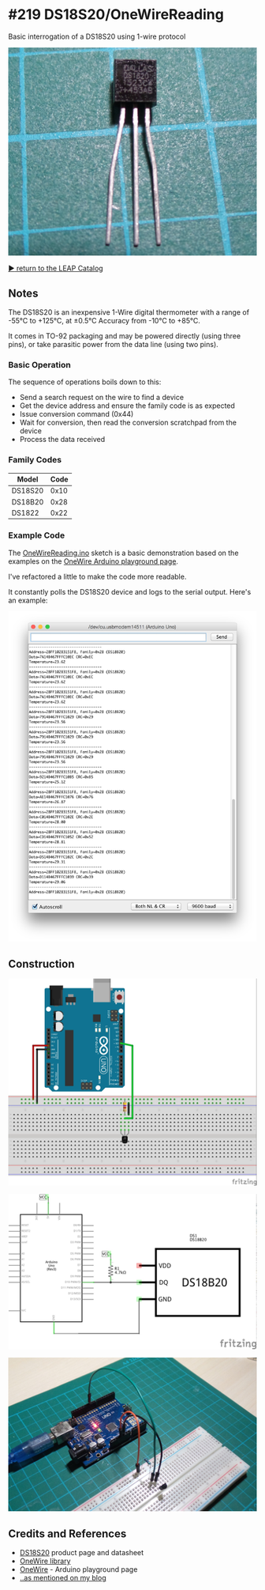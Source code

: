 # #219 DS18S20/OneWireReading

Basic interrogation of a DS18S20 using 1-wire protocol

![DS18S20](./assets/DS18S20.jpg?raw=true)


[:arrow_forward: return to the LEAP Catalog](http://leap.tardate.com)

## Notes

The DS18S20 is an inexpensive 1-Wire digital thermometer
with a range of -55°C to +125°C, at ±0.5°C Accuracy from -10°C to +85°C.

It comes in TO-92 packaging and may be powered directly (using three pins),
or take parasitic power from the data line (using two pins).

### Basic Operation

The sequence of operations boils down to this:

* Send a search request on the wire to find a device
* Get the device address and ensure the family code is as expected
* Issue conversion command (0x44)
* Wait for conversion, then read the conversion scratchpad from the device
* Process the data received

### Family Codes

| Model   | Code |
|---------|------|
| DS18S20 | 0x10 |
| DS18B20 | 0x28 |
| DS1822  | 0x22 |


### Example Code

The [OneWireReading.ino](./OneWireReading.ino) sketch is a basic demonstration based on the
examples on the [OneWire Arduino playground page](http://playground.arduino.cc/Learning/OneWire).

I've refactored a little to make the code more readable.

It constantly polls the DS18S20 device and logs to the serial output. Here's an example:

![screenshot](./assets/screenshot.png?raw=true)

## Construction

![Breadboard](./assets/OneWireReading_bb.jpg?raw=true)

![The Schematic](./assets/OneWireReading_schematic.jpg?raw=true)

![The Build](./assets/OneWireReading_build.jpg?raw=true)

## Credits and References
* [DS18S20](https://www.maximintegrated.com/en/products/analog/sensors-and-sensor-interface/DS18S20.html) product page and datasheet
* [OneWire library](https://github.com/PaulStoffregen/OneWire)
* [OneWire](http://playground.arduino.cc/Learning/OneWire) - Arduino playground page
* [..as mentioned on my blog](http://blog.tardate.com/2016/07/littlearduinoprojects219-ds18s20-1-wire.html)
